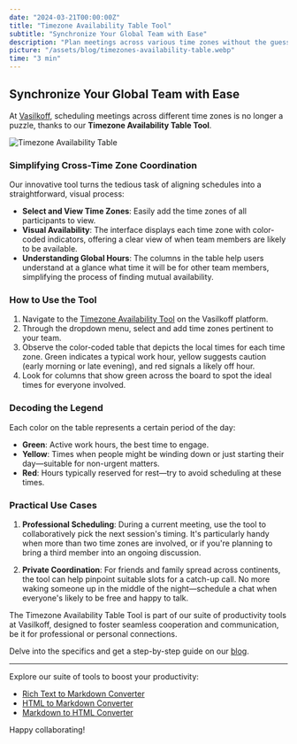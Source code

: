 ```yaml
---
date: "2024-03-21T00:00:00Z"
title: "Timezone Availability Table Tool"
subtitle: "Synchronize Your Global Team with Ease"
description: "Plan meetings across various time zones without the guesswork. Our Timezone Availability Table Tool offers a visual guide to find the best meeting times for everyone."
picture: "/assets/blog/timezones-availability-table.webp"
time: "3 min"
---
```


## Synchronize Your Global Team with Ease

At [Vasilkoff](https://vasilkoff.com/), scheduling meetings across different time zones is no longer a puzzle, thanks to our **Timezone Availability Table Tool**.

![Timezone Availability Table](/assets/blog/timezones-availability-table.webp)

### Simplifying Cross-Time Zone Coordination

Our innovative tool turns the tedious task of aligning schedules into a straightforward, visual process:

- **Select and View Time Zones**: Easily add the time zones of all participants to view.
- **Visual Availability**: The interface displays each time zone with color-coded indicators, offering a clear view of when team members are likely to be available.
- **Understanding Global Hours**: The columns in the table help users understand at a glance what time it will be for other team members, simplifying the process of finding mutual availability.

### How to Use the Tool

1. Navigate to the [Timezone Availability Tool](https://vasilkoff.com/tools/timezone-availability) on the Vasilkoff platform.
2. Through the dropdown menu, select and add time zones pertinent to your team.
3. Observe the color-coded table that depicts the local times for each time zone. Green indicates a typical work hour, yellow suggests caution (early morning or late evening), and red signals a likely off hour.
4. Look for columns that show green across the board to spot the ideal times for everyone involved.

### Decoding the Legend

Each color on the table represents a certain period of the day:
- **Green**: Active work hours, the best time to engage.
- **Yellow**: Times when people might be winding down or just starting their day—suitable for non-urgent matters.
- **Red**: Hours typically reserved for rest—try to avoid scheduling at these times.

### Practical Use Cases

1. **Professional Scheduling**: During a current meeting, use the tool to collaboratively pick the next session's timing. It's particularly handy when more than two time zones are involved, or if you're planning to bring a third member into an ongoing discussion.
   
2. **Private Coordination**: For friends and family spread across continents, the tool can help pinpoint suitable slots for a catch-up call. No more waking someone up in the middle of the night—schedule a chat when everyone's likely to be free and happy to talk.

The Timezone Availability Table Tool is part of our suite of productivity tools at Vasilkoff, designed to foster seamless cooperation and communication, be it for professional or personal connections.

Delve into the specifics and get a step-by-step guide on our [blog](https://vasilkoff.com/blog/timezone-tool).

---

Explore our suite of tools to boost your productivity:

- [Rich Text to Markdown Converter](https://vasilkoff.com/rich-text2md)
- [HTML to Markdown Converter](https://vasilkoff.com/html2md)
- [Markdown to HTML Converter](https://vasilkoff.com/md2html)

Happy collaborating!
